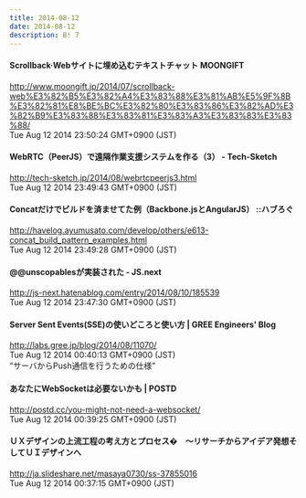 ```yaml
---
title: 2014-08-12
date: 2014-08-12
description: B! 7
---
```


#### Scrollback·Webサイトに埋め込むテキストチャット MOONGIFT
http://www.moongift.jp/2014/07/scrollback-web%E3%82%B5%E3%82%A4%E3%83%88%E3%81%AB%E5%9F%8B%E3%82%81%E8%BE%BC%E3%82%80%E3%83%86%E3%82%AD%E3%82%B9%E3%83%88%E3%83%81%E3%83%A3%E3%83%83%E3%83%88/<br>
Tue Aug 12 2014 23:50:24 GMT+0900 (JST)<br>


#### WebRTC（PeerJS）で遠隔作業支援システムを作る（3） - Tech-Sketch
http://tech-sketch.jp/2014/08/webrtcpeerjs3.html<br>
Tue Aug 12 2014 23:49:43 GMT+0900 (JST)<br>


#### Concatだけでビルドを済ませてた例（Backbone.jsとAngularJS） ::ハブろぐ
http://havelog.ayumusato.com/develop/others/e613-concat_build_pattern_examples.html<br>
Tue Aug 12 2014 23:49:28 GMT+0900 (JST)<br>


#### @@unscopablesが実装された - JS.next
http://js-next.hatenablog.com/entry/2014/08/10/185539<br>
Tue Aug 12 2014 23:47:30 GMT+0900 (JST)<br>


#### Server Sent Events(SSE)の使いどころと使い方 | GREE Engineers' Blog
http://labs.gree.jp/blog/2014/08/11070/<br>
Tue Aug 12 2014 00:40:13 GMT+0900 (JST)<br>
“サーバからPush通信を行うための仕様”


#### あなたにWebSocketは必要ないかも | POSTD
http://postd.cc/you-might-not-need-a-websocket/<br>
Tue Aug 12 2014 00:39:25 GMT+0900 (JST)<br>


#### ＵＸデザインの上流工程の考え方とプロセス�　～リサーチからアイデア発想そしてＵＩデザインへ
http://ja.slideshare.net/masaya0730/ss-37855016<br>
Tue Aug 12 2014 00:37:15 GMT+0900 (JST)<br>


